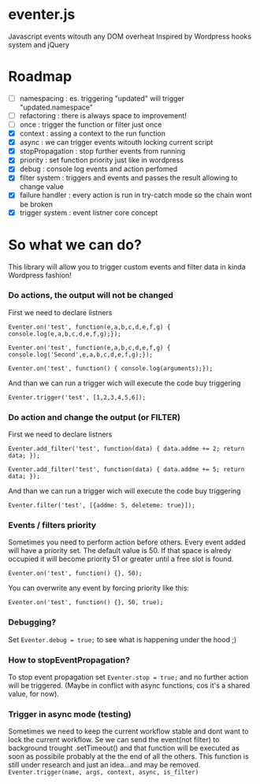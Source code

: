 # eventer.js
Javascript events witouth any DOM overheat
Inspired by Wordpress hooks system and jQuery

# Roadmap
- [ ] namespacing : es. triggering "updated" will trigger "updated.namespace"
- [ ] refactoring : there is always space to improvement!
- [ ] once : trigger the function or filter just once
- [x] context : assing a context to the run function
- [x] async : we can trigger events witouth locking current script
- [x] stopPropagation : stop further events from running
- [x] priority : set function priority just like in wordpress
- [x] debug : console log events and action perfomed
- [x] filter system : triggers and events and passes the result allowing to change value
- [x] failure handler : every action is run in try-catch mode so the chain wont be broken
- [x] trigger system : event listner core concept

# So what we can do?
This library will allow you to trigger custom events and filter data in kinda Wordpress fashion!

### Do actions, the output will not be changed
First we need to declare listners

`Eventer.on('test', function(e,a,b,c,d,e,f,g) { console.log(e,a,b,c,d,e,f,g);});`

`Eventer.on('test', function(e,a,b,c,d,e,f,g) { console.log('Second',e,a,b,c,d,e,f,g);});`

`Eventer.on('test', function() { console.log(arguments);});`

And than we can run a trigger wich will execute the code buy triggering

`Eventer.trigger('test', [1,2,3,4,5,6]);`


     
### Do action and change the output (or FILTER)
First we need to declare listners

`Eventer.add_filter('test', function(data) { data.addme += 2; return data; });`

`Eventer.add_filter('test', function(data) { data.addme += 5; return data; });`

And than we can run a trigger wich will execute the code buy triggering

`Eventer.filter('test', [{addme: 5, deleteme: true}]);`

### Events / filters priority
Sometimes you need to perform action before others.
Every event added will have a priority set. The default value is 50.
If that space is alredy occupied it will become priority 51 or greater until a free slot is found.

`Eventer.on('test', function() {}, 50);`

You can overwrite any event by forcing priority like this:

`Eventer.on('test', function() {}, 50, true);`


### Debugging?
Set `Eventer.debug = true;` to see what is happening under the hood ;)

### How to stopEventPropagation?
To stop event propagation set `Eventer.stop = true;` and no further action will be triggered.
(Maybe in conflict with async functions, cos it's a shared value, for now).

### Trigger in async mode (testing)
Sometimes we need to keep the current workflow stable and dont want to lock the current workflow.
Se we can send the event(not filter) to background trought .setTimeout() and that function will be executed as soon as possibile probably at the the end of all the others. This function is still under research and just an idea...and may be removed.
`Eventer.trigger(name, args, context, async, is_filter)`
